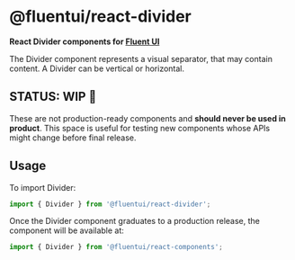 # @fluentui/react-divider

**React Divider components for [Fluent UI](https://dev.microsoft.com/fluentui)**

The Divider component represents a visual separator, that may contain content. A Divider can be vertical or horizontal.

## STATUS: WIP 🚧

These are not production-ready components and **should never be used in product**. This space is useful for testing new components whose APIs might change before final release.

## Usage

To import Divider:

```js
import { Divider } from '@fluentui/react-divider';
```

Once the Divider component graduates to a production release, the component will be available at:

```js
import { Divider } from '@fluentui/react-components';
```
